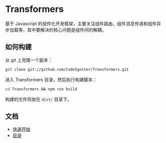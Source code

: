 Transformers
============

基于 Javascript 的组件化开发框架，主要关注组件路由、组件消息传递和组件异步加载等，其中要解决的核心问题是组件间的解耦。

如何构建
------------

从 git 上克隆一个副本：

```bash
git clone git://github.com/CodeIgniter/Transformers.git
```

进入 Transformers 目录，然后执行构建脚本：

```bash
cd Transformers && npm run build
```

构建的文件将放在 `dist/` 目录下。


文档
------------

* [快速开始](https://github.com/CodeIgniter/Transformers/wiki/%E5%BF%AB%E9%80%9F%E5%BC%80%E5%A7%8B)
* [目录](https://github.com/CodeIgniter/Transformers/wiki/%E7%9B%AE%E5%BD%95)